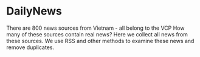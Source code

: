 # DailyNews
There are 800 news sources from Vietnam - all belong to the VCP
How many of these sources contain real news?
Here we collect all news from these sources.  We use RSS and other methods to examine these news and remove duplicates.
